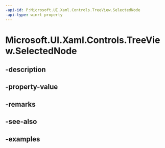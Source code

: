 ```yaml
---
-api-id: P:Microsoft.UI.Xaml.Controls.TreeView.SelectedNode
-api-type: winrt property
---
```


# Microsoft.UI.Xaml.Controls.TreeView.SelectedNode

<!--
public Microsoft.UI.Xaml.Controls.TreeViewNode SelectedNode { get; set; }
-->

## -description

## -property-value

## -remarks

## -see-also

## -examples

